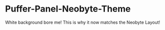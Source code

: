# Puffer-Panel-Neobyte-Theme
White background bore me! This is why it now matches the Neobyte Layout!
